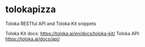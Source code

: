 # tolokapizza
Toloka RESTful API and Toloka Kit snippets

Toloka Kit docs: https://toloka.ai/en/docs/toloka-kit/
Toloka API: https://toloka.ai/docs/api/
